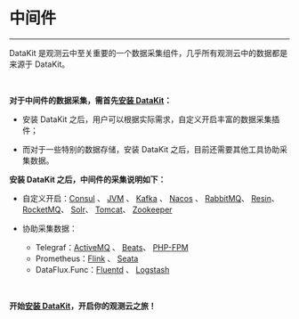 # 中间件
---

DataKit 是观测云中至关重要的一个数据采集组件，几乎所有观测云中的数据都是来源于 DataKit。

<br/>

**对于中间件的数据采集，需首先[安装 DataKit](/datakit/datakit-install/)：**

- 安装 DataKit 之后，用户可以根据实际需求，自定义开启丰富的数据采集插件；

- 而对于一些特别的数据存储，安装 DataKit 之后，目前还需要其他工具协助采集数据。



**安装 DataKit 之后，中间件的采集说明如下：**

- 自定义开启：[Consul](consul.md) 、 [JVM](jvm.md) 、 [Kafka](kafka.md) 、 [Nacos](nacos.md) 、 [RabbitMQ](rabbitmq.md)、 [Resin](resin.md)、 [RocketMQ](rocketmq.md)、 [Solr](solr.md)、 [Tomcat](tomcat.md)、 [Zookeeper](zookeeper.md)


- 协助采集数据：
    - Telegraf：[ActiveMQ](activemq.md) 、 [Beats](beats.md)、 [PHP-FPM](php-fpm.md)
    - Prometheus：[Flink](flink.md) 、 [Seata](seata.md)
    - DataFlux.Func：[Fluentd](fluentd-metrics.md) 、 [Logstash](logstash-metrics.md)

<br/>

**开始[安装 DataKit](/datakit/datakit-install/)，开启你的观测云之旅！**


